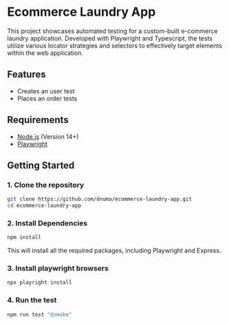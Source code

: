 # Ecommerce Laundry App

This project showcases automated testing for a custom-built e-commerce laundry application. Developed with Playwright and Typescript, the tests utilize various locator strategies and selectors to effectively target elements within the web application.

## Features

- Creates an user test
- Places an order tests

## Requirements

- [Node.js](https://nodejs.org/) (Version 14+)
- [Playwright](https://playwright.dev/)

## Getting Started

### 1. Clone the repository

```bash
git clone https://github.com/dnuma/ecommerce-laundry-app.git
cd ecommerce-laundry-app
```

### 2. Install Dependencies
```bash
npm install
```
This will install all the required packages, including Playwright and Express.

### 3. Install playwright browsers
```bash
npx playright install
```

### 4. Run the test
```bash
npm run test "@smoke"
```
